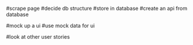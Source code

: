 #scrape page
#decide db structure
#store in database
#create an api from database


#mock up a ui
#use mock data for ui

#look at other user stories
